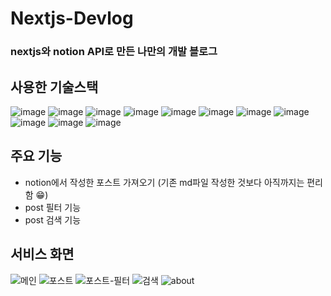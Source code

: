 # Nextjs-Devlog

### nextjs와 notion API로 만든 나만의 개발 블로그

## 사용한 기술스택

![image](https://img.shields.io/badge/javascript-F7DF1E?style=flat-squre&logo=JavaScript&logoColor=black)
![image](https://img.shields.io/badge/react-61DAFB?style=flat-squre&logo=react&logoColor=black)
![image](https://img.shields.io/badge/nextjs-fff?style=flat-squre&logo=Next.js&logoColor=black)
![image](https://img.shields.io/badge/redux-764ABC?style=flat-squre&logo=Redux&logoColor=black)
![image](https://img.shields.io/badge/html-E34F26?style=flat-squre&logo=HTML5&logoColor=black)
![image](https://img.shields.io/badge/css-1572B6?style=flat-squre&logo=CSS3&logoColor=black)
![image](https://img.shields.io/badge/nodejs-339933?style=flat-squre&logo=Node.js&logoColor=black)
![image](https://img.shields.io/badge/express-fff?style=flat-squre&logo=Express&logoColor=black)
![image](https://img.shields.io/badge/MySQL-4479A1?style=flat-squre&logo=MySQL&logoColor=black)
![image](https://img.shields.io/badge/GitHub-181717?style=flat-squre&logo=Github&logoColor=black)
![image](https://img.shields.io/badge/Notion-000?style=flat-squre&logo=Notion&logoColor=black)

## 주요 기능

- notion에서 작성한 포스트 가져오기 (기존 md파일 작성한 것보다 아직까지는 편리함 😁)
- post 필터 기능
- post 검색 기능

## 서비스 화면

![메인](https://user-images.githubusercontent.com/105469077/235910485-3c127dfa-5b51-475a-9832-a5f6952de081.png)
![포스트](https://user-images.githubusercontent.com/105469077/235910590-663281ef-5a0e-48c5-96e1-469cca76d40f.png)
![포스트-필터](https://user-images.githubusercontent.com/105469077/235910649-56810222-f2d8-4e68-9e70-d253b8efb5a6.png)
![검색](https://user-images.githubusercontent.com/105469077/235910717-6a16442d-bb24-4718-bb0e-db8eff7cc3fb.png)
![about](https://user-images.githubusercontent.com/105469077/235910893-3e32e08a-ba79-4e7d-b827-0c59972e5733.png)

